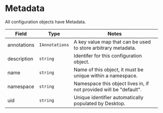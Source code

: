 # Metadata

All configuration objects have Metadata.

| Field       | Type           | Notes                                 |
| ----------  | -------------- | ------------------------------------- |
| annotations | `IAnnotations` | A key value map that can be used to store arbitrary metadata. |
| description | `string`       | Identifer for this configuration object. |
| name        | `string`       | Name of this object, it must be unique within a namespace. |
| namespace   | `string`       | Namespace this object lives in, if not provided will be "default". |
| uid         | `string`       | Unique identifier automatically populated by Desktop. |
